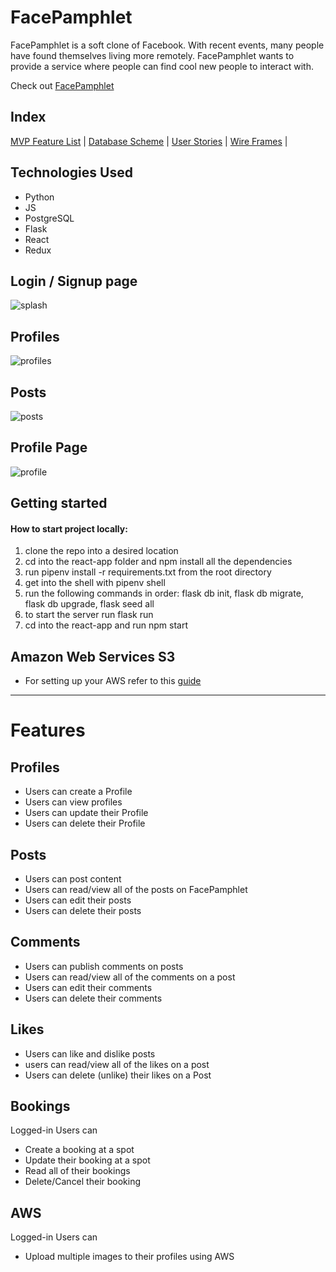 # FacePamphlet
      
FacePamphlet is a soft clone of Facebook. With recent events, many people have found themselves living more remotely. FacePamphlet wants to provide a service where people can find cool new people to interact with. 

Check out [FacePamphlet](https://facepamphlet.onrender.com)

## Index

[MVP Feature List](https://github.com/meyermatt22/Capstone-AA/wiki/Feature-List) |
[Database Scheme](https://github.com/meyermatt22/Capstone-AA/wiki/Database-Schema-and-Backend-Routes) |
[User Stories](https://github.com/meyermatt22/Capstone-AA/wiki/User-Stories) |
[Wire Frames](https://github.com/meyermatt22/Capstone-AA/wiki/Wireframes) |

## Technologies Used

* Python
* JS
* PostgreSQL
* Flask
* React
* Redux

## Login / Signup page
![splash](https://i.imgur.com/Fai9VLl.jpg)

## Profiles
![profiles](https://i.imgur.com/bwC5xEK.jpg)

## Posts
![posts](https://i.imgur.com/UumSE9e.jpg)

## Profile Page 
![profile](https://i.imgur.com/L8qfmqj.jpg)


## Getting started
#### How to start project locally:
1. clone the repo into a desired location
2. cd into the react-app folder and npm install all the dependencies
3. run pipenv install -r requirements.txt from the root directory
4. get into the shell with pipenv shell
5. run the following commands in order: flask db init, flask db migrate, flask db upgrade, flask seed all
6. to start the server run flask run
7. cd into the react-app and run npm start

## Amazon Web Services S3
* For setting up your AWS refer to this [guide](https://github.com/jdrichardsappacad/aws-s3-pern-demo)

***

# Features 

## Profiles
* Users can create a Profile
* Users can view profiles
* Users can update their Profile
* Users can delete their Profile

## Posts
* Users can post content
* Users can read/view all of the posts on FacePamphlet
* Users can edit their posts
* Users can delete their posts

## Comments
* Users can publish comments on posts
* Users can read/view all of the comments on a post
* Users can edit their comments
* Users can delete their comments

## Likes
* Users can like and dislike posts
* users can read/view all of the likes on a post
* Users can delete (unlike) their likes on a Post

## Bookings
Logged-in Users can
* Create a booking at a spot
* Update their booking at a spot
* Read all of their bookings
* Delete/Cancel their booking

## AWS
Logged-in Users can
* Upload multiple images to their profiles using AWS
